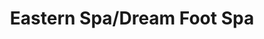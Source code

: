 ---
title: "Eastern Spa/Dream Foot Spa"
url: /chandler/eastern-spa-dream-foot-spa/
shop: massage
---